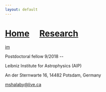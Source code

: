 ```yaml
---
layout: default
---
```

# [Home](./index.html)  &nbsp; &nbsp;  [Research](./Research.html)

[im](./pic.png)

Postdoctoral fellow 9/2018 --

Leibniz Institute for Astrophysics (AIP)

An der Sternwarte 16, 14482 Potsdam, Germany

mshalaby@live.ca
